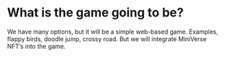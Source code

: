 # What is the game going to be?

We have many options, but it will be a simple web-based game. Examples, flappy birds, doodle jump, crossy road. But we will integrate MiniVerse NFT’s into the game.

